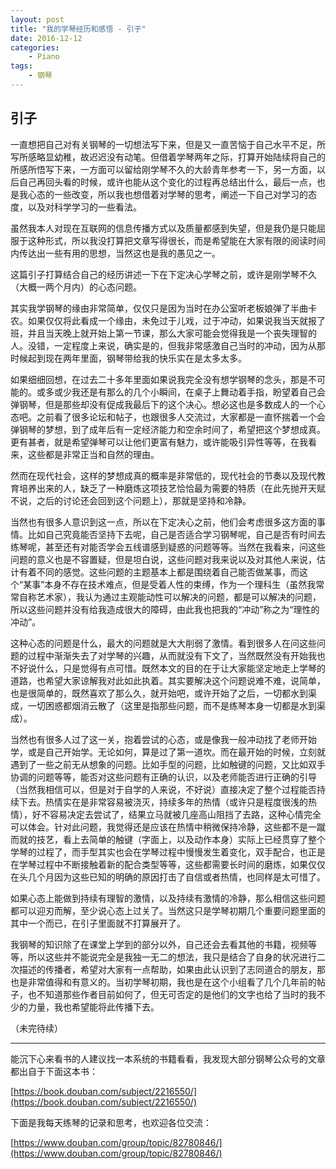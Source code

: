 ```yaml
---
layout: post
title: "我的学琴经历和感悟 - 引子"
date: 2016-12-12
categories:
    - Piano
tags:
    - 钢琴
---
```


## 引子

一直想把自己对有关钢琴的一切想法写下来，但是又一直苦恼于自己水平不足，所写所感略显幼稚，故迟迟没有动笔。但借着学琴两年之际，打算开始陆续将自己的所感所悟写下来，一方面可以留给刚学琴不久的大龄青年参考一下，另一方面，以后自己再回头看的时候，或许也能从这个变化的过程再总结出什么，最后一点，也是我心态的一些改变，所以我也想借着对学琴的思考，阐述一下自己对学习的态度，以及对科学学习的一些看法。

虽然我本人对现在互联网的信息传播方式以及质量都感到失望，但是我仍是只能屈服于这种形式，所以我没打算把文章写得很长，而是希望能在大家有限的阅读时间内传达出一些有用的思想，当然这也是我的愚见之一。

这篇引子打算结合自己的经历讲述一下在下定决心学琴之前，或许是刚学琴不久（大概一两个月内）的心态问题。

其实我学钢琴的缘由非常简单，仅仅只是因为当时在办公室听老板娘弹了半曲卡农。如果仅仅将此看成一个缘由，未免过于儿戏，过于冲动，如果说我当天就报了班，并且当天晚上就开始上第一节课，那么大家可能会觉得我是一个丧失理智的人。没错，一定程度上来说，确实是的，但我非常感激自己当时的冲动，因为从那时候起到现在两年里面，钢琴带给我的快乐实在是太多太多。

如果细细回想，在过去二十多年里面如果说我完全没有想学钢琴的念头，那是不可能的。或多或少我还是有那么的几个小瞬间，在桌子上舞动着手指，盼望着自己会弹钢琴，但是那些却没有促成我最后下的这个决心。想必这也是多数成人的一个心态吧。之前看了很多论坛和帖子，也跟很多人交流过，大家都是一直怀揣着一个会弹钢琴的梦想，到了成年后有一定经济能力和空余时间了，希望把这个梦想成真。更有甚者，就是希望弹琴可以让他们更富有魅力，或许能吸引异性等等，在我看来，这些都是非常正当和自然的理由。

然而在现代社会，这样的梦想成真的概率是非常低的，现代社会的节奏以及现代教育培养出来的人，缺乏了一种磨炼这项技艺恰恰最为需要的特质（在此先抛开天赋不说，之后的讨论还会回到这个问题上），那就是坚持和冷静。

当然也有很多人意识到这一点，所以在下定决心之前，他们会考虑很多这方面的事情。比如自己究竟能否坚持下去呢，自己是否适合学习钢琴呢，自己是否有时间去练琴呢，甚至还有对能否学会五线谱感到疑惑的问题等等。当然在我看来，问这些问题的意义也是不容置疑，但是坦白说，这些问题对我来说以及对其他人来说，估计有着不同的感觉。这些问题的主题基本上都是围绕着自己能否做某事，而这个“某事”本身不存在技术难点，但是受着人性的束缚，作为一个理科生（虽然我常常自称艺术家），我认为通过主观能动性可以解决的问题，都是可以解决的问题，所以这些问题并没有给我造成很大的障碍，由此我也把我的“冲动”称之为“理性的冲动”。

这种心态的问题是什么，最大的问题就是大大削弱了激情。看到很多人在问这些问题的过程中渐渐失去了对学琴的兴趣，从而就没有下文了，当然既然没有开始我也不好说什么，只是觉得有点可惜。既然本文的目的在于让大家能坚定地走上学琴的道路，也希望大家谅解我对此如此执着。其实要解决这个问题说难不难，说简单，也是很简单的，既然喜欢了那么久，就开始吧，或许开始了之后，一切都水到渠成，一切困惑都烟消云散了（这里是指那些问题，而不是练琴本身一切都是水到渠成）。

当然也有很多人过了这一关，抱着尝试的心态，或是像我一般冲动找了老师开始学，或是自己开始学。无论如何，算是过了第一道坎。而在最开始的时候，立刻就遇到了一些之前无从想象的问题。比如手型的问题，比如触键的问题，又比如双手协调的问题等等，能否对这些问题有正确的认识，以及老师能否进行正确的引导（当然我相信可以，但是对于自学的人来说，不好说）直接决定了整个过程能否持续下去。热情实在是非常容易被浇灭，持续多年的热情（或许只是程度很浅的热情），好不容易决定去尝试了，结果立马就被几座高山阻挡了去路，这种心情完全可以体会。针对此问题，我觉得还是应该在热情中稍微保持冷静，这些都不是一蹴而就的技艺，看上去简单的触键（字面上，以及动作本身）实际上已经贯穿了整个学琴的过程了，而手型其实也会在学琴过程中慢慢发生着变化，双手配合，也正是在学琴过程中不断接触着新的配合类型等等，这些都需要长时间的磨炼，如果仅仅在头几个月因为这些已知的明确的原因打击了自信或者热情，也同样是太可惜了。

如果心态上能做到持续有理智的激情，以及持续有激情的冷静，那么相信这些问题都可以迎刃而解，至少说心态上过关了。当然这只是学琴初期几个重要问题里面的其中一个而已，在引子里面就不打算展开了。

我钢琴的知识除了在课堂上学到的部分以外，自己还会去看其他的书籍，视频等等，所以这些并不能说完全是我独一无二的想法，我只是结合了自身的状况进行二次描述的传播者，希望对大家有一点帮助，如果由此认识到了志同道合的朋友，那也是非常值得和有意义的。当初学琴初期，我也是在这个小组看了几个几年前的帖子，也不知道那些作者目前如何了，但无可否定的是他们的文字也给了当时的我不少的力量，我也希望能将此传播下去。

（未完待续）

--------------------------

能沉下心来看书的人建议找一本系统的书籍看看，我发现大部分钢琴公众号的文章都出自于下面这本书：

[https://book.douban.com/subject/2216550/](https://book.douban.com/subject/2216550/)

下面是我每天练琴的记录和思考，也欢迎各位交流：

[https://www.douban.com/group/topic/82780846/](https://www.douban.com/group/topic/82780846/)

